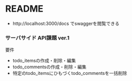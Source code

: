 # README

* http://localhost:3000/docs でswaggerを閲覧できる

### サーバサイド API課題 ver.1

要件
* todo_itemsの作成・削除・編集
* todo_commentsの作成・削除・編集
* 特定のtodo_itemsにひもづくtodo_commentsを一括削除
